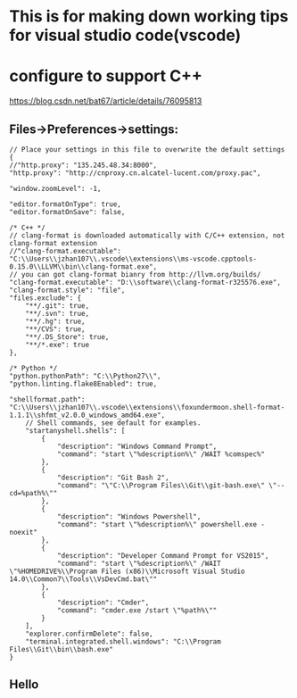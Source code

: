 
# This is for making down working tips for visual studio code(vscode)
# configure to support C++ 
https://blog.csdn.net/bat67/article/details/76095813

## Files->Preferences->settings:
    // Place your settings in this file to overwrite the default settings
    {
    //"http.proxy": "135.245.48.34:8000",
    "http.proxy": "http://cnproxy.cn.alcatel-lucent.com/proxy.pac",
    
    "window.zoomLevel": -1,

    "editor.formatOnType": true,
    "editor.formatOnSave": false,

    /* C++ */
    // clang-format is downloaded automatically with C/C++ extension, not clang-format extension
    //"clang-format.executable": "C:\\Users\\jzhan107\\.vscode\\extensions\\ms-vscode.cpptools-0.15.0\\LLVM\\bin\\clang-format.exe",
    // you can got clang-format bianry from http://llvm.org/builds/
    "clang-format.executable": "D:\\software\\clang-format-r325576.exe",
    "clang-format.style": "file",
    "files.exclude": {
        "**/.git": true,
        "**/.svn": true,
        "**/.hg": true,
        "**/CVS": true,
        "**/.DS_Store": true,
        "**/*.exe": true
    },
    
    /* Python */
    "python.pythonPath": "C:\\Python27\\",
    "python.linting.flake8Enabled": true,

    "shellformat.path": "C:\\Users\\jzhan107\\.vscode\\extensions\\foxundermoon.shell-format-1.1.1\\shfmt_v2.0.0_windows_amd64.exe",
        // Shell commands, see default for examples.
        "startanyshell.shells": [
            {
                "description": "Windows Command Prompt",
                "command": "start \"%description%\" /WAIT %comspec%"
            },
            {
                "description": "Git Bash 2",
                "command": "\"C:\\Program Files\\Git\\git-bash.exe\" \"--cd=%path%\""
            },
            {
                "description": "Windows Powershell",
                "command": "start \"%description%\" powershell.exe -noexit"
            },
            {
                "description": "Developer Command Prompt for VS2015",
                "command": "start \"%description%\" /WAIT \"%HOMEDRIVE%\\Program Files (x86)\\Microsoft Visual Studio 14.0\\Common7\\Tools\\VsDevCmd.bat\""
            },
            {
                "description": "Cmder",
                "command": "cmder.exe /start \"%path%\""
            }
        ],
        "explorer.confirmDelete": false,
        "terminal.integrated.shell.windows": "C:\\Program Files\\Git\\bin\\bash.exe"
    }

## Hello